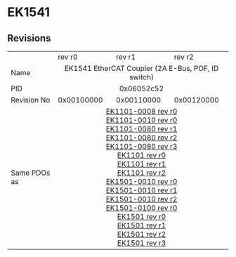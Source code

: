 # EK1541

## Revisions
<table>
<tr>
<td></td>
<td>rev r0</td>
<td>rev r1</td>
<td>rev r2</td>
</tr>
<tr>
<td>Name</td>
<td colspan=3 align="center">EK1541 EtherCAT Coupler (2A E-Bus, POF, ID switch)</td>
</tr>
<tr>
<td>PID</td>
<td colspan=3 align="center">0x06052c52</td>
</tr>
<tr>
<td>Revision No</td>
<td>0x00100000</td>
<td>0x00110000</td>
<td>0x00120000</td>
</tr>
<tr>
<td>Same PDOs as</td>
<td colspan=3 align="center"><a href="EK1101-0008.md">EK1101-0008 rev r0</a><br/><a href="EK1101-0010.md">EK1101-0010 rev r0</a><br/><a href="EK1101-0080.md">EK1101-0080 rev r1</a><br/><a href="EK1101-0080.md">EK1101-0080 rev r2</a><br/><a href="EK1101-0080.md">EK1101-0080 rev r3</a><br/><a href="EK1101.md">EK1101 rev r0</a><br/><a href="EK1101.md">EK1101 rev r1</a><br/><a href="EK1101.md">EK1101 rev r2</a><br/><a href="EK1501-0010.md">EK1501-0010 rev r0</a><br/><a href="EK1501-0010.md">EK1501-0010 rev r1</a><br/><a href="EK1501-0010.md">EK1501-0010 rev r2</a><br/><a href="EK1501-0100.md">EK1501-0100 rev r0</a><br/><a href="EK1501.md">EK1501 rev r0</a><br/><a href="EK1501.md">EK1501 rev r1</a><br/><a href="EK1501.md">EK1501 rev r2</a><br/><a href="EK1501.md">EK1501 rev r3</a></td>
</tr>
</table>
